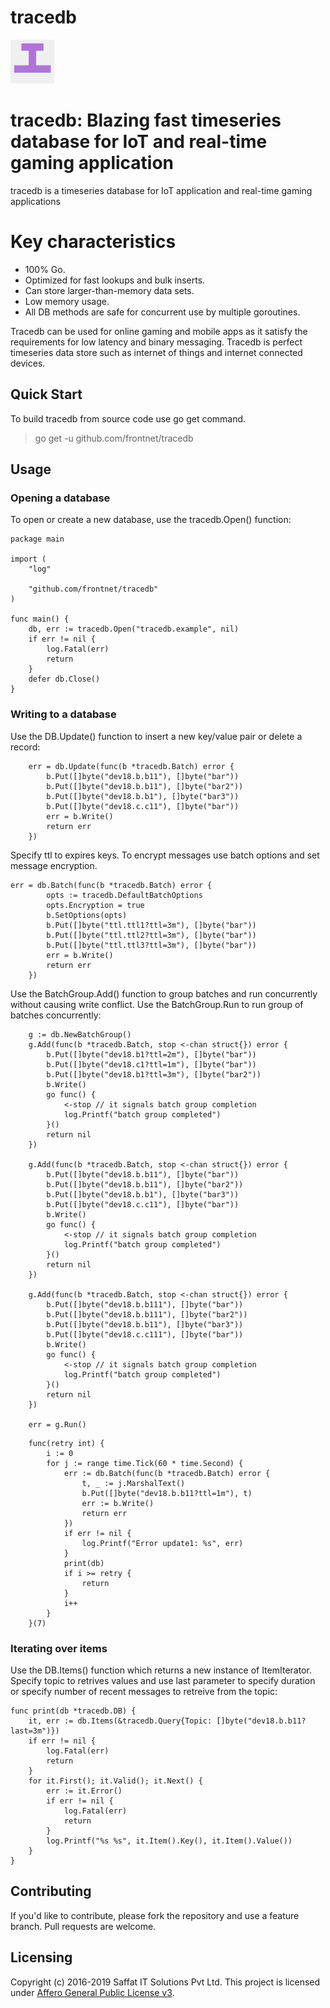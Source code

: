 # tracedb

<p align="left">
  <img src="tracedb.png" width="70" alt="Trace" title="tracedb: Blazing fast timeseries database fro IoT and real-time gaming application"> 
</p>

# tracedb: Blazing fast timeseries database for IoT and real-time gaming application

tracedb is a timeseries database for IoT application and real-time gaming applications

# Key characteristics
- 100% Go.
- Optimized for fast lookups and bulk inserts.
- Can store larger-than-memory data sets.
- Low memory usage.
- All DB methods are safe for concurrent use by multiple goroutines.

Tracedb can be used for online gaming and mobile apps as it satisfy the requirements for low latency and binary messaging. Tracedb is perfect timeseries data store such as internet of things and internet connected devices.

## Quick Start
To build tracedb from source code use go get command.

> go get -u github.com/frontnet/tracedb

## Usage

### Opening a database

To open or create a new database, use the tracedb.Open() function:


```
package main

import (
	"log"

	"github.com/frontnet/tracedb"
)

func main() {
    db, err := tracedb.Open("tracedb.example", nil)
    if err != nil {
        log.Fatal(err)
        return
    }	
    defer db.Close()
}
```

### Writing to a database
Use the DB.Update() function to insert a new key/value pair or delete a record:

```
    err = db.Update(func(b *tracedb.Batch) error {
		b.Put([]byte("dev18.b.b11"), []byte("bar"))
		b.Put([]byte("dev18.b.b11"), []byte("bar2"))
		b.Put([]byte("dev18.b.b1"), []byte("bar3"))
		b.Put([]byte("dev18.c.c11"), []byte("bar"))
		err = b.Write()
		return err
    })
```

Specify ttl to expires keys. 
To encrypt messages use batch options and set message encryption.

```
err = db.Batch(func(b *tracedb.Batch) error {
		opts := tracedb.DefaultBatchOptions
		opts.Encryption = true
		b.SetOptions(opts)
		b.Put([]byte("ttl.ttl1?ttl=3m"), []byte("bar"))
		b.Put([]byte("ttl.ttl2?ttl=3m"), []byte("bar"))
		b.Put([]byte("ttl.ttl3?ttl=3m"), []byte("bar"))
		err = b.Write()
		return err
	})
```

Use the BatchGroup.Add() function to group batches and run concurrently without causing write conflict. Use the BatchGroup.Run to run group of batches concurrently:

```
    g := db.NewBatchGroup()
	g.Add(func(b *tracedb.Batch, stop <-chan struct{}) error {
		b.Put([]byte("dev18.b1?ttl=2m"), []byte("bar"))
		b.Put([]byte("dev18.c1?ttl=1m"), []byte("bar"))
		b.Put([]byte("dev18.b1?ttl=3m"), []byte("bar2"))
		b.Write()
		go func() {
			<-stop // it signals batch group completion
			log.Printf("batch group completed")
		}()
		return nil
	})

	g.Add(func(b *tracedb.Batch, stop <-chan struct{}) error {
		b.Put([]byte("dev18.b.b11"), []byte("bar"))
		b.Put([]byte("dev18.b.b11"), []byte("bar2"))
		b.Put([]byte("dev18.b.b1"), []byte("bar3"))
		b.Put([]byte("dev18.c.c11"), []byte("bar"))
		b.Write()
		go func() {
			<-stop // it signals batch group completion
			log.Printf("batch group completed")
		}()
		return nil
	})

	g.Add(func(b *tracedb.Batch, stop <-chan struct{}) error {
		b.Put([]byte("dev18.b.b111"), []byte("bar"))
		b.Put([]byte("dev18.b.b111"), []byte("bar2"))
		b.Put([]byte("dev18.b.b11"), []byte("bar3"))
		b.Put([]byte("dev18.c.c111"), []byte("bar"))
		b.Write()
		go func() {
			<-stop // it signals batch group completion
			log.Printf("batch group completed")
		}()
		return nil
	})

	err = g.Run()

```

```
    func(retry int) {
		i := 0
		for j := range time.Tick(60 * time.Second) {
			err := db.Batch(func(b *tracedb.Batch) error {
				t, _ := j.MarshalText()
				b.Put([]byte("dev18.b.b11?ttl=1m"), t)
				err := b.Write()
				return err
			})
			if err != nil {
				log.Printf("Error update1: %s", err)
			}
			print(db)
			if i >= retry {
				return
			}
			i++
		}
	}(7)
```

### Iterating over items
Use the DB.Items() function which returns a new instance of ItemIterator. 
Specify topic to retrives values and use last parameter to specify duration or specify number of recent messages to retreive from the topic:

```
func print(db *tracedb.DB) {
	it, err := db.Items(&tracedb.Query{Topic: []byte("dev18.b.b11?last=3m")})
	if err != nil {
		log.Fatal(err)
		return
	}
	for it.First(); it.Valid(); it.Next() {
		err := it.Error()
		if err != nil {
			log.Fatal(err)
			return
		}
		log.Printf("%s %s", it.Item().Key(), it.Item().Value())
	}
}
```

## Contributing
If you'd like to contribute, please fork the repository and use a feature branch. Pull requests are welcome.

## Licensing
Copyright (c) 2016-2019 Saffat IT Solutions Pvt Ltd. This project is licensed under [Affero General Public License v3](https://github.com/frontnet/tracedb/blob/master/LICENSE).
